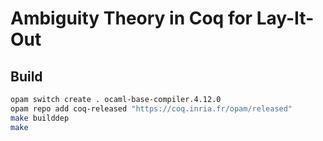 # Ambiguity Theory in Coq for Lay-It-Out

## Build

```sh
opam switch create . ocaml-base-compiler.4.12.0
opam repo add coq-released "https://coq.inria.fr/opam/released"
make builddep
make
```
